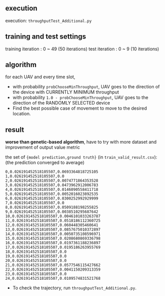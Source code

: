## execution
execution: ```throughputTest_Additional.py```

## training and test settings
training iteration : 0 ~ 49 (50 iterations)
test iteration : 0 ~ 9 (10 iterations)

## algorithm
for each UAV and every time slot,
 * with probability ```probChooseMinThroughput```, UAV goes to the direction of the device with CURRENTLY MINIMUM throughput
 * with probability ```1.0 - probChooseMinThroughput```, UAV goes to the direction of the RANDOMLY SELECTED device
 * Find the best possible case of movement to move to the desired location.

## result
<b>worse than genetic-based algorithm</b>, have to try with more dataset and improvement of output value metric

the set of ```{model prediction,ground truth}``` (in ```train_valid_result.csv```):
(the prediction converged to average)

```
0,0.026191452518105507,0.0693364818725105
1,0.026191452518105507,0.0
2,0.026191452518105507,0.0074771864353528
3,0.026191452518105507,0.0473962912006783
4,0.026191452518105507,0.0146090558411718
5,0.026191452518105507,0.0052016023892535
6,0.026191452518105507,0.0300252992929999
7,0.026191452518105507,0.0
8,0.026191452518105507,0.0509188198255825
9,0.026191452518105507,0.0038510295687642
10,0.026191452518105507,0.0046101033263787
11,0.026191452518105507,0.0518186112360725
12,0.026191452518105507,0.060448305460641
13,0.026191452518105507,0.0857675010372897
14,0.026191452518105507,0.0050735108596971
15,0.026191452518105507,0.0208680869336798
16,0.026191452518105507,0.0197361188236897
17,0.026191452518105507,0.0195186263955769
18,0.026191452518105507,0.0
19,0.026191452518105507,0.0
20,0.026191452518105507,0.0
21,0.026191452518105507,0.0577546115427662
22,0.026191452518105507,0.0041150209313359
23,0.026191452518105507,0.0
24,0.026191452518105507,0.0109574831521768
```

 * To check the trajectory, run ```throughputTest_Additional.py```.
